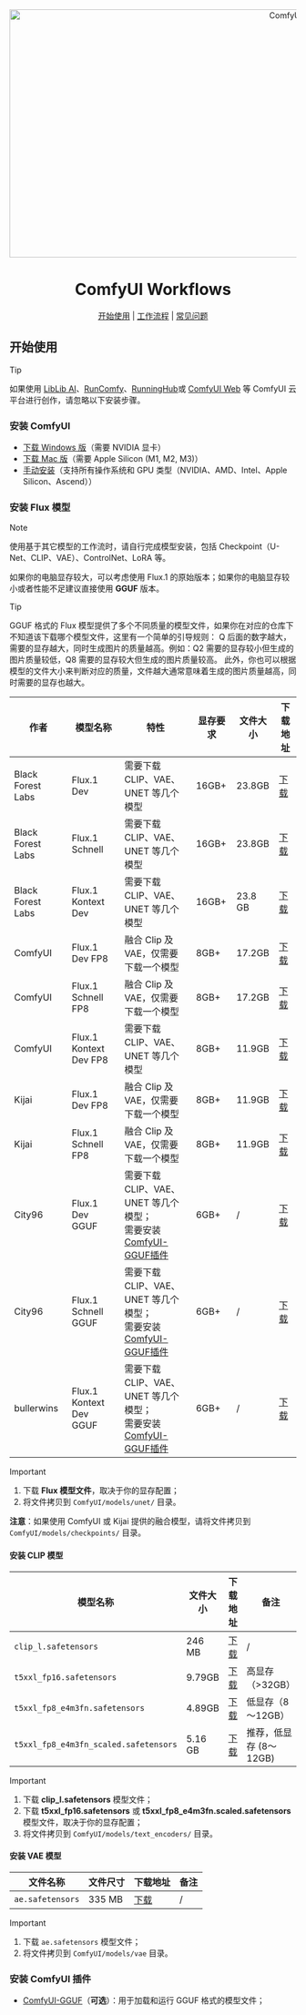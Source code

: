 <div align="center">
  
<img width="1029" height="436" alt="ComfyUI Workflows" src="https://github.com/user-attachments/assets/a7a2bfda-4459-49fb-9fae-febd5d1af364" />
  
# ComfyUI Workflows

[开始使用](#开始使用)  |  [工作流程](#工作流程)  |  [常见问题](#常见问题)

</div>

## 开始使用

> [!TIP]
> 如果使用 [LibLib AI](https://www.liblib.art/comfy)、[RunComfy](https://www.runcomfy.com/zh-CN/comfyui-web)、[RunningHub](https://www.runninghub.cn/)或 [ComfyUI Web](https://comfyuiweb.com/) 等 ComfyUI 云平台进行创作，请忽略以下安装步骤。

### 安装 ComfyUI

- [下载 Windows 版](https://download.comfy.org/windows/nsis/x64)（需要 NVIDIA 显卡）
- [下载 Mac 版](https://download.comfy.org/mac/dmg/arm64)（需要 Apple Silicon (M1, M2, M3)）
- [手动安装](https://github.com/comfyanonymous/ComfyUI?tab=readme-ov-file#manual-install-windows-linux)（支持所有操作系统和 GPU 类型（NVIDIA、AMD、Intel、Apple Silicon、Ascend））

### 安装 Flux 模型

> [!NOTE]
> 使用基于其它模型的工作流时，请自行完成模型安装，包括 Checkpoint（U-Net、CLIP、VAE）、ControlNet、LoRA 等。

如果你的电脑显存较大，可以考虑使用 Flux.1 的原始版本；如果你的电脑显存较小或者性能不足建议直接使用 **GGUF** 版本。

> [!TIP]
> GGUF 格式的 Flux 模型提供了多个不同质量的模型文件，如果你在对应的仓库下不知道该下载哪个模型文件，这里有一个简单的引导规则：
> Q 后面的数字越大，需要的显存越大，同时生成图片的质量越高。例如：Q2 需要的显存较小但生成的图片质量较低，Q8 需要的显存较大但生成的图片质量较高。
> 此外，你也可以根据模型的文件大小来判断对应的质量，文件越大通常意味着生成的图片质量越高，同时需要的显存也越大。

| 作者 | 模型名称 | 特性 | 显存要求 | 文件大小 | 下载地址 |
| --- | --- | --- | --- | --- | --- |
| Black Forest Labs | Flux.1 Dev | 需要下载 CLIP、VAE、UNET 等几个模型 | 16GB+ | 23.8GB | [下载](https://huggingface.co/black-forest-labs/FLUX.1-dev/resolve/main/flux1-dev.safetensors?download=true) |
| Black Forest Labs | Flux.1 Schnell | 需要下载 CLIP、VAE、UNET 等几个模型 | 16GB+ | 23.8GB | [下载](https://huggingface.co/black-forest-labs/FLUX.1-schnell/resolve/main/flux1-schnell.safetensors?download=true) |
| Black Forest Labs | Flux.1 Kontext Dev | 需要下载 CLIP、VAE、UNET 等几个模型 | 16GB+ | 23.8 GB | [下载](https://huggingface.co/black-forest-labs/FLUX.1-Kontext-dev/resolve/main/flux1-kontext-dev.safetensors?download=true) |
| ComfyUI | Flux.1 Dev FP8 | 融合 Clip 及 VAE，仅需要下载一个模型 | 8GB+ | 17.2GB | [下载](https://huggingface.co/Comfy-Org/flux1-dev/resolve/main/flux1-dev-fp8.safetensors?download=true) |
| ComfyUI | Flux.1 Schnell FP8 | 融合 Clip 及 VAE，仅需要下载一个模型 | 8GB+ | 17.2GB | [下载](https://huggingface.co/Comfy-Org/flux1-schnell/resolve/main/flux1-schnell-fp8.safetensors?download=true) |
| ComfyUI | Flux.1 Kontext Dev FP8 | 需要下载 CLIP、VAE、UNET 等几个模型 | 8GB+ | 11.9GB | [下载](https://huggingface.co/Comfy-Org/flux1-kontext-dev_ComfyUI/resolve/main/split_files/diffusion_models/flux1-dev-kontext_fp8_scaled.safetensors?download=true) |
| Kijai | Flux.1 Dev FP8 | 融合 Clip 及 VAE，仅需要下载一个模型 | 8GB+ | 11.9GB | [下载](https://huggingface.co/Kijai/flux-fp8/resolve/main/flux1-dev-fp8.safetensors?download=true) |
| Kijai | Flux.1 Schnell FP8 | 融合 Clip 及 VAE，仅需要下载一个模型 | 8GB+ | 11.9GB | [下载](https://huggingface.co/Kijai/flux-fp8/resolve/main/flux1-schnell-fp8-e4m3fn.safetensors?download=true) |
| City96 | Flux.1 Dev GGUF | 需要下载 CLIP、VAE、UNET 等几个模型；<br />需要安装 [ComfyUI-GGUF插件](https://github.com/city96/ComfyUI-GGUF) | 6GB+ | / | [下载](https://huggingface.co/city96/FLUX.1-dev-gguf) |
| City96 | Flux.1 Schnell GGUF | 需要下载 CLIP、VAE、UNET 等几个模型；<br />需要安装 [ComfyUI-GGUF插件](https://github.com/city96/ComfyUI-GGUF) | 6GB+ | / | [下载](https://huggingface.co/city96/FLUX.1-schnell-gguf) |
| bullerwins | Flux.1 Kontext Dev GGUF | 需要下载 CLIP、VAE、UNET 等几个模型；<br />需要安装 [ComfyUI-GGUF插件](https://github.com/city96/ComfyUI-GGUF) | 6GB+ | / | [下载](https://huggingface.co/bullerwins/FLUX.1-Kontext-dev-GGUF) |

> [!IMPORTANT]
> 1. 下载 **Flux 模型文件**，取决于你的显存配置；
> 2. 将文件拷贝到 `ComfyUI/models/unet/` 目录。
> 
> **注意**：如果使用 ComfyUI 或 Kijai 提供的融合模型，请将文件拷贝到 `ComfyUI/models/checkpoints/` 目录。

#### 安装 CLIP 模型

| 模型名称 | 文件大小 | 下载地址 | 备注 |
| --- | --- | --- | --- |
| `clip_l.safetensors` | 246 MB | [下载](https://huggingface.co/comfyanonymous/flux_text_encoders/resolve/main/clip_l.safetensors?download=true) | / |
| `t5xxl_fp16.safetensors` | 9.79GB | [下载](https://huggingface.co/comfyanonymous/flux_text_encoders/resolve/main/t5xxl_fp16.safetensors?download=true) | 高显存（>32GB） |
| `t5xxl_fp8_e4m3fn.safetensors` | 4.89GB | [下载](https://huggingface.co/comfyanonymous/flux_text_encoders/resolve/main/t5xxl_fp8_e4m3fn.safetensors?download=true) | 低显存（8～12GB）|
| `t5xxl_fp8_e4m3fn_scaled.safetensors` | 5.16 GB | [下载](https://huggingface.co/comfyanonymous/flux_text_encoders/resolve/main/t5xxl_fp8_e4m3fn_scaled.safetensors?download=true) | 推荐，低显存 (8～12GB) |

> [!IMPORTANT]
> 1. 下载 **clip\_l.safetensors** 模型文件；
> 2. 下载 **t5xxl\_fp16.safetensors** 或 **t5xxl\_fp8\_e4m3fn.scaled.safetensors** 模型文件，取决于你的显存配置；
> 3. 将文件拷贝到 `ComfyUI/models/text_encoders/` 目录。

#### 安装 VAE 模型

| 文件名称 | 文件尺寸 | 下载地址 | 备注 |
| --- | --- | --- | --- |
| `ae.safetensors` | 335 MB | [下载](https://huggingface.co/black-forest-labs/FLUX.1-dev/resolve/main/ae.safetensors?download=true) | / |

> [!IMPORTANT]
> 1. 下载 `ae.safetensors` 模型文件；
> 2. 将文件拷贝到 `ComfyUI/models/vae` 目录。

### 安装 ComfyUI 插件

- [ComfyUI-GGUF](https://github.com/city96/ComfyUI-GGUF)（**可选**）：用于加载和运行 GGUF 格式的模型文件；
